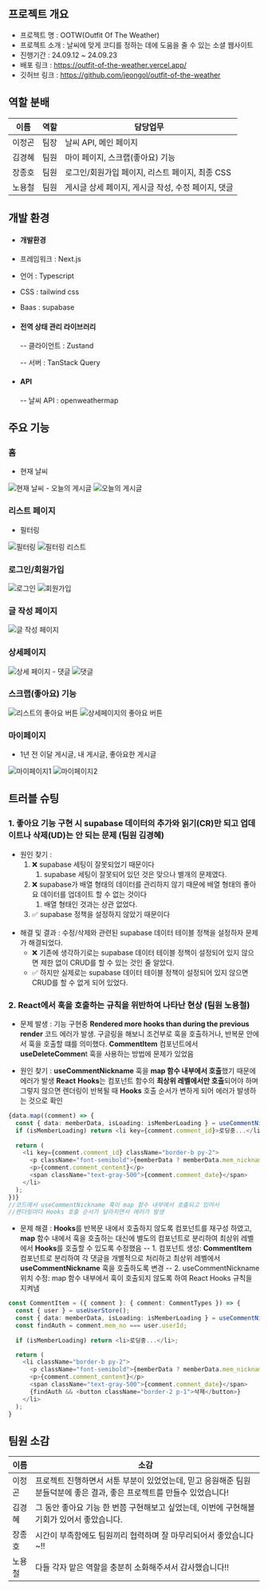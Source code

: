 ## 프로젝트 개요
- 프로젝트 명 : OOTW(Outfit Of The Weather)
- 프로젝트 소개 : 날씨에 맞게 코디를 정하는 데에 도움을 줄 수 있는 소셜 웹사이트
- 진행기간 : 24.09.12 ~ 24.09.23
- 배포 링크 : https://outfit-of-the-weather.vercel.app/
- 깃허브 링크 : https://github.com/jeongol/outfit-of-the-weather

## 역할 분배
|이름|역할|담당업무|
|------|---|---|
|이정곤|팀장|날씨 API, 메인 페이지|
|김경혜|팀원|마이 페이지, 스크랩(좋아요) 기능|
|장종호|팀원|로그인/회원가입 페이지, 리스트 페이지, 최종 CSS|
|노용철|팀원|게시글 상세 페이지, 게시글 작성, 수정 페이지, 댓글|

## 개발 환경

- #### 개발환경

- 프레임워크 :  Next.js

- 언어 :  Typescript

- CSS : tailwind css

- Baas : supabase

- #### 전역 상태 관리 라이브러리

  -- 클라이언트 :  Zustand

  -- 서버 :  TanStack Query

- #### API

  -- 날씨 API : openweathermap
## 주요 기능
### 홈
- 현재 날씨
<img src="https://github.com/user-attachments/assets/19d9f6a0-28ae-4762-af75-d35c61614585" alt="현재 날씨"/>
- 오늘의 게시글
<img src="https://github.com/user-attachments/assets/aa99dc43-c48c-4dc4-ae1d-044b017f3099" alt="오늘의 게시글"/>

### 리스트 페이지 
- 필터링
<img src="https://github.com/user-attachments/assets/9b416382-6433-4114-b937-9874b559aa6f" alt="필터링"/>
<img src="https://github.com/user-attachments/assets/1511bd6d-ca22-4943-9599-b66a05f7277d" alt="필터링 리스트"/>

### 로그인/회원가입
<img src="https://github.com/user-attachments/assets/75469ceb-eb12-46be-bc55-39a018346248" alt="로그인"/>
<img src="https://github.com/user-attachments/assets/23a46c92-f40e-4568-810c-803b179d5274" alt="회원가입"/>

### 글 작성 페이지
<img src="https://github.com/user-attachments/assets/6ab1c1f6-29ed-48e4-8b7c-55c4bcd93d18" alt="글 작성 페이지"/>

### 상세페이지
<img src="https://github.com/user-attachments/assets/80f9e0c4-813c-4666-8823-f268975cd6ef" alt="상세 페이지"/>
- 댓글
<img src="https://github.com/user-attachments/assets/703b15d6-9672-4a4d-bca3-bb1f29bfb073" alt="댓글"/>

### 스크랩(좋아요) 기능
<img src="https://github.com/user-attachments/assets/805b008c-ff86-4d7a-bb9a-e00691b2cd80" alt="리스트의 좋아요 버튼"/>
<img src="https://github.com/user-attachments/assets/db49c180-280c-4a7a-9a7a-a4c38e7d22e5" alt="상세페이지의 좋아요 버튼"/>

### 마이페이지
- 1년 전 이달 게시글, 내 게시글, 좋아요한 게시글
<img src="https://github.com/user-attachments/assets/6c2e69df-80ed-4880-bab8-21e09767d166" alt="마이페이지1"/>
<img src="https://github.com/user-attachments/assets/7516c1e4-2163-4b05-b614-d00780887382" alt="마이페이지2"/>

## 트러블 슈팅
### 1. 좋아요 기능 구현 시 supabase 데이터의 추가와 읽기(CR)만 되고 업데이트나 삭제(UD)는 안 되는 문제 (팀원 김경혜)
-   원인 찾기 :
    1.  ❌ supabase 세팅이 잘못되었기 때문이다
        1.  supabase 세팅이 잘못되어 있던 것은 맞으나 별개의 문제였다.
    2.  ❌ supabase가 배열 형태의 데이터를 관리하지 않기 때문에 배열 형태의 좋아요 데이터를 업데이트 할 수 없는 것이다
        1.  배열 형태인 것과는 상관 없었다.
    3.  ✅ supabase 정책을 설정하지 않았기 때문이다
    <br>
-   해결 및 결과 : 수정/삭제와 관련된 supabase 데이터 테이블 정책을 설정하자 문제가 해결되었다.
    -   ❌ 기존에 생각하기로는 supabase 데이터 테이블 정책이 설정되어 있지 않으면 제한 없이 CRUD를 할 수 있는 것인 줄 알았다.
    -   ✅ 하지만 실제로는 supabase 데이터 테이블 정책이 설정되어 있지 않으면 CRUD를 할 수 없게 되어 있었다.

### 2. React에서 훅을 호출하는 규칙을 위반하여 나타난 현상 (팀원 노용철)

-   문제 발생 : 기능 구현중 **Rendered more hooks than during the previous render** 코드 에러가 발생. 구글링을 해보니 조건부로 훅을 호출하거나, 반복문 안에서 훅을 호출할 떄를 의미했다. **CommentItem** 컴포넌트에서 **useDeleteCommen**t 훅을 사용하는 방법에 문제가 있었음
    
-   원인 찾기 : **useCommentNickname** 훅을 **map 함수 내부에서 호출**했기 때문에 에러가 발생 **React** **Hooks**는 컴포넌트 함수의 **최상위 레벨에서만 호출**되어야 하며 그렇지 않으면 렌더링이 반복될 때 **Hooks** 호출 순서가 변하게 되어 에러가 발생하는 것으로 확인

```typescript
{data.map((comment) => {
  const { data: memberData, isLoading: isMemberLoading } = useCommentNickname(comment.mem_no);
  if (isMemberLoading) return <li key={comment.comment_id}>로딩중...</li>;
  
  return (
    <li key={comment.comment_id} className="border-b py-2">
      <p className="font-semibold">{memberData ? memberData.mem_nickname : "닉네임 없음"}</p>
      <p>{comment.comment_content}</p>
      <span className="text-gray-500">{comment.comment_date}</span>
    </li>
  );
})}
//코드에서 useCommentNickname 훅이 map 함수 내부에서 호출되고 있어서
//렌더링마다 Hooks 호출 순서가 달라지면서 에러가 발생
```

-    문제 해결 : **Hooks**를 반복문 내에서 호출하지 않도록 컴포넌트를 재구성 하였고, **map** 함수 내에서 훅을 호출하는 대신에 별도의 컴포넌트로 분리하여 최상위 레벨에서 **Hooks**를 호출할 수 있도록 수정했음
   -- 1.  컴포넌트 생성: **CommentItem** 컴포넌트로 분리하여 각 댓글을 개별적으로 처리하고 최상위 레벨에서 **useCommentNickname** 훅을 호출하도록 변경
   --  2.  useCommentNickname 위치 수정: map 함수 내부에서 훅이 호출되지 않도록 하여 React Hooks 규칙을 지켜냄
```typescript
const CommentItem = ({ comment }: { comment: CommentTypes }) => {
  const { user } = useUserStore();
  const { data: memberData, isLoading: isMemberLoading } = useCommentNickname(comment.mem_no);
  const findAuth = comment.mem_no === user.userId;
  
  if (isMemberLoading) return <li>로딩중...</li>;

  return (
    <li className="border-b py-2">
      <p className="font-semibold">{memberData ? memberData.mem_nickname : "닉네임 없음"}</p>
      <p>{comment.comment_content}</p>
      <span className="text-gray-500">{comment.comment_date}</span>
      {findAuth && <button className="border-2 p-1">삭제</button>}
    </li>
  );
}
```    

## 팀원 소감
|이름|소감|
|-------|------|
|이정곤|프로젝트 진행하면서 서툰 부분이 있었었는데, 믿고 응원해준 팀원 분들덕분에 좋은 결과, 좋은 프로젝트를 만들수 있었습니다!|
|김경혜|그 동안 좋아요 기능 한 번쯤 구현해보고 싶었는데, 이번에 구현해볼 기회가 있어서 좋았습니다.|
|장종호|시간이 부족함에도 팀원끼리 협력하며 잘 마무리되어서 좋았습니다~!!|
|노용철|다들 각자 맡은 역할을 충분히 소화해주셔서 감사했습니다!!|

